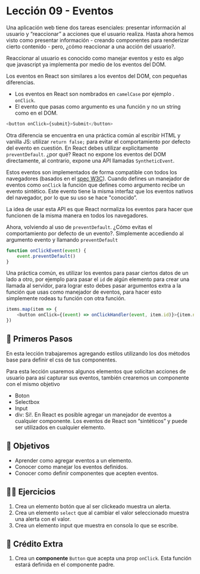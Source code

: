 # Lección 09 - Eventos

Una aplicación web tiene dos tareas esenciales: presentar información al usuario y “reaccionar” a acciones que el usuario realiza. Hasta ahora hemos visto como presentar información - creando componentes para renderizar cierto contenido - pero, ¿cómo reaccionar a una acción del usuario?.

Reaccionar al usuario es conocido como manejar eventos y esto es algo que javascript ya implementa por medio de los eventos del DOM.

Los eventos en React son similares a los eventos del DOM, con pequeñas diferencias.

- Los eventos en React son nombrados en `camelCase` por ejemplo . `onClick`.
- El evento que pasas como argumento es una función y no un string como en el DOM.

```javascript
<button onClick={submit}>Submit</button>
```

Otra diferencia se encuentra en una práctica común al escribir HTML y vanilla JS: utilizar `return false;` para evitar el comportamiento por defecto del evento en cuestión. En React debes utilizar explicitamente `preventDefault`. ¿por qué? React no expone los eventos del DOM directamente, al contrario, expone una API llamadas `SyntheticEvent`.

Estos eventos son implementados de forma compatible con todos los navegadores (basados en el [spec W3C](https://www.w3.org/TR/DOM-Level-3-Events/)). Cuando defines un manejador de eventos como `onClick` la función que defines como argumento recibe un evento sintético. Este evento tiene la misma interfaz que los eventos nativos del navegador, por lo que su uso se hace "conocido”.

La idea de usar esta API es que React normaliza los eventos para hacer que funcionen de la misma manera en todos los navegadores.

Ahora, volviendo al uso de `preventDefault`.  ¿Cómo evitas el comportamiento por defecto de un evento?. Simplemente accediendo al argumento evento y llamando `preventDefault`

```javascript
function onClickEvent(event) {
	event.preventDefault()
}
```

Una práctica común, es utilizar los eventos para pasar ciertos datos de un lado a otro, por ejemplo para pasar el `id` de algún elemento para crear una llamada al servidor, para lograr esto debes pasar argumentos extra a la función que usas como manejador de eventos, para hacer esto simplemente rodeas tu función con otra función.

```javascript
items.map(item => {
	<button onClick={(event) => onClickHandler(event, item.id)}>{item.name}</button>
})
```

## 🐾 Primeros Pasos

En esta lección trabajaremos agregando estilos utilizando los dos métodos base para definir el css de tus componentes.

Para esta lección usaremos algunos elementos que solicitan acciones de usuario para así capturar sus eventos, también crearemos un componente con el mismo objetivo

- Boton
- Selectbox
- Input
- div: Si!. En React es posible agregar un manejador de eventos a cualquier componente. Los eventos de React son “sintéticos” y puede ser utilizados en cualquier elemento.

## 🎯 Objetivos

- Aprender como agregar eventos a un elemento.
- Conocer como manejar los eventos definidos.
- Conocer como definir componentes que acepten eventos.

## 🏋️‍♂️ Ejercicios

1. Crea un elemento botón que al ser clickeado muestra un alerta.
2. Crea un elemento `select` que al cambiar el valor seleccionado muestra una alerta con el valor.
3. Crea un elemento input que muestra en consola lo que se escribe.

## 💸 Crédito Extra

1. Crea un **componente** `Button` que acepta una prop `onClick`. Esta función estará definida en el componente padre.
